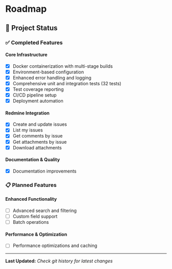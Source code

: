 # Roadmap

## 🎯 Project Status

### ✅ Completed Features

#### Core Infrastructure
- [x] Docker containerization with multi-stage builds
- [x] Environment-based configuration
- [x] Enhanced error handling and logging
- [x] Comprehensive unit and integration tests (32 tests)
- [x] Test coverage reporting
- [x] CI/CD pipeline setup
- [x] Deployment automation

#### Redmine Integration
- [x] Create and update issues
- [x] List my issues
- [x] Get comments by issue
- [x] Get attachments by issue
- [x] Download attachments

#### Documentation & Quality
- [x] Documentation improvements

### 📋 Planned Features

#### Enhanced Functionality
- [ ] Advanced search and filtering
- [ ] Custom field support
- [ ] Batch operations

#### Performance & Optimization
- [ ] Performance optimizations and caching

---

**Last Updated:** *Check git history for latest changes*
